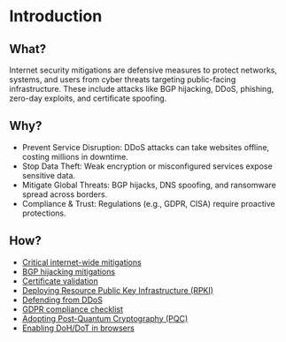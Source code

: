 # Introduction

## What?

Internet security mitigations are defensive measures to protect networks, systems, and users from cyber threats targeting public-facing infrastructure. These include attacks like BGP hijacking, DDoS, phishing, zero-day exploits, and certificate spoofing.

## Why?

* Prevent Service Disruption: DDoS attacks can take websites offline, costing millions in downtime.
* Stop Data Theft: Weak encryption or misconfigured services expose sensitive data.
* Mitigate Global Threats: BGP hijacks, DNS spoofing, and ransomware spread across borders.
* Compliance & Trust: Regulations (e.g., GDPR, CISA) require proactive protections.

## How?

* [Critical internet-wide mitigations](critical.md)
* [BGP hijacking mitigations](bgp-hijack.md)
* [Certificate validation](certificates.md)
* [Deploying Resource Public Key Infrastructure (RPKI)](rpki.md)
* [Defending from DDoS](ddos.md)
* [GDPR compliance checklist](gdpr.md)
* [Adopting Post-Quantum Cryptography (PQC)](pqc.md)
* [Enabling DoH/DoT in browsers](doh-dot.md)

